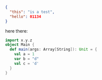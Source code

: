 
```json
{
  "this": "is a test",
  "hello": 01134
}
```

here there:

```scala
import x.y.z
object Main {
  def main(args: Array[String]): Unit = {
    val a = 1
    var b = "d"
    val c = 'd'
  }
}
```
